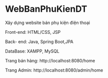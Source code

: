 # WebBanPhuKienDT
Xây dựng website bán phụ kiện điện thoại

Front-end: HTML/CSS, JSP

Back- end: Java, Spring Boot,JPA

DataBase:  XAMPP, MySQL

Trang bán hàng: http://localhost:8080/home

Trang Admin: http://localhost:8080/admin/home
